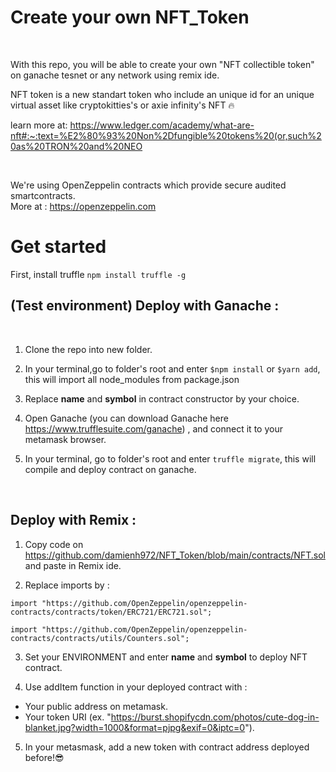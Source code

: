 # Create your own NFT_Token    


&nbsp;


With this repo, you will be able to create your own "NFT collectible token" on ganache tesnet or any network using remix ide. 


NFT token is a new standart token who include an unique id for an unique virtual asset like cryptokitties's or axie infinity's NFT :fire:  

learn more at: https://www.ledger.com/academy/what-are-nft#:~:text=%E2%80%93%20Non%2Dfungible%20tokens%20(or,such%20as%20TRON%20and%20NEO  


&nbsp;

We're using OpenZeppelin contracts which provide secure audited smartcontracts.  
More at : https://openzeppelin.com


# Get started  

First, install truffle `npm install truffle -g`


## (Test environment) Deploy with Ganache :  


&nbsp;


1. Clone the repo into new folder.

2. In your terminal,go to folder's root and enter `$npm install` or `$yarn add`, this will import all node_modules from package.json

3. Replace **name** and **symbol** in contract constructor by your choice.

4. Open Ganache (you can download Ganache here https://www.trufflesuite.com/ganache) , and connect it to your metamask browser.

5. In your terminal, go to folder's root and enter `truffle migrate`, this will compile and deploy contract on ganache.  

&nbsp;  

## Deploy with Remix :

1. Copy code on https://github.com/damienh972/NFT_Token/blob/main/contracts/NFT.sol and paste in Remix ide.  


2. Replace imports by :

`import "https://github.com/OpenZeppelin/openzeppelin-contracts/contracts/token/ERC721/ERC721.sol";`  

`import "https://github.com/OpenZeppelin/openzeppelin-contracts/contracts/utils/Counters.sol";`  
                        
3. Set your ENVIRONMENT and enter **name** and **symbol** to deploy NFT contract.  


4. Use addItem function in your deployed contract with : 
  - Your public address on metamask.  
  - Your token URI (ex. "https://burst.shopifycdn.com/photos/cute-dog-in-blanket.jpg?width=1000&format=pjpg&exif=0&iptc=0").  
 
5. In your metasmask, add a new token with contract address deployed before!:sunglasses:
                        
              
